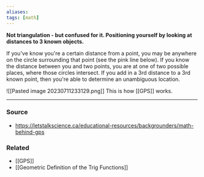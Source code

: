 ```yaml
---
aliases: 
tags: [math]
---
```

**Not triangulation - but confused for it. Positioning yourself by looking at distances to 3 known objects.**

If you've know you're a certain distance from a point, you may be anywhere on the circle surrounding that point (see the pink line below). If you know the distance between you and two points, you are at one of two possible places, where those circles intersect. If you add in a 3rd distance to a 3rd known point, then you're able to determine an unambiguous location.

![[Pasted image 20230711233129.png]]
This is how [[GPS]] works.

---
### Source
- https://letstalkscience.ca/educational-resources/backgrounders/math-behind-gps

### Related
- [[GPS]]
- [[Geometric Definition of the Trig Functions]]
 